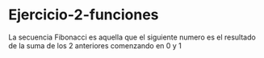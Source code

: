 # Ejercicio-2-funciones
La secuencia Fibonacci es aquella que el siguiente numero es el resultado de la suma de los 2 anteriores comenzando en 0 y 1
